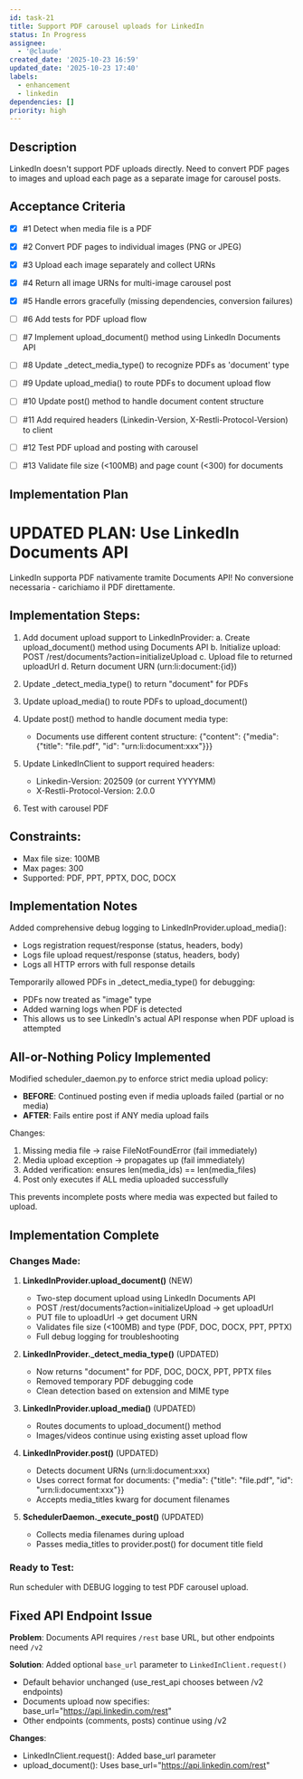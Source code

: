 ```yaml
---
id: task-21
title: Support PDF carousel uploads for LinkedIn
status: In Progress
assignee:
  - '@claude'
created_date: '2025-10-23 16:59'
updated_date: '2025-10-23 17:40'
labels:
  - enhancement
  - linkedin
dependencies: []
priority: high
---
```


## Description

<!-- SECTION:DESCRIPTION:BEGIN -->
LinkedIn doesn't support PDF uploads directly. Need to convert PDF pages to images and upload each page as a separate image for carousel posts.
<!-- SECTION:DESCRIPTION:END -->

## Acceptance Criteria
<!-- AC:BEGIN -->
- [x] #1 Detect when media file is a PDF
- [x] #2 Convert PDF pages to individual images (PNG or JPEG)
- [x] #3 Upload each image separately and collect URNs
- [x] #4 Return all image URNs for multi-image carousel post
- [x] #5 Handle errors gracefully (missing dependencies, conversion failures)
- [ ] #6 Add tests for PDF upload flow

- [ ] #7 Implement upload_document() method using LinkedIn Documents API
- [ ] #8 Update _detect_media_type() to recognize PDFs as 'document' type
- [ ] #9 Update upload_media() to route PDFs to document upload flow
- [ ] #10 Update post() method to handle document content structure
- [ ] #11 Add required headers (Linkedin-Version, X-Restli-Protocol-Version) to client
- [ ] #12 Test PDF upload and posting with carousel
- [ ] #13 Validate file size (<100MB) and page count (<300) for documents
<!-- AC:END -->

## Implementation Plan

<!-- SECTION:PLAN:BEGIN -->
# UPDATED PLAN: Use LinkedIn Documents API

LinkedIn supporta PDF nativamente tramite Documents API\!
No conversione necessaria - carichiamo il PDF direttamente.

## Implementation Steps:

1. Add document upload support to LinkedInProvider:
   a. Create upload_document() method using Documents API
   b. Initialize upload: POST /rest/documents?action=initializeUpload
   c. Upload file to returned uploadUrl
   d. Return document URN (urn:li:document:{id})

2. Update _detect_media_type() to return "document" for PDFs

3. Update upload_media() to route PDFs to upload_document()

4. Update post() method to handle document media type:
   - Documents use different content structure:
     {"content": {"media": {"title": "file.pdf", "id": "urn:li:document:xxx"}}}

5. Update LinkedInClient to support required headers:
   - Linkedin-Version: 202509 (or current YYYYMM)
   - X-Restli-Protocol-Version: 2.0.0

6. Test with carousel PDF

## Constraints:
- Max file size: 100MB
- Max pages: 300
- Supported: PDF, PPT, PPTX, DOC, DOCX
<!-- SECTION:PLAN:END -->

## Implementation Notes

<!-- SECTION:NOTES:BEGIN -->
Added comprehensive debug logging to LinkedInProvider.upload_media():
- Logs registration request/response (status, headers, body)
- Logs file upload request/response (status, headers, body)
- Logs all HTTP errors with full response details

Temporarily allowed PDFs in _detect_media_type() for debugging:
- PDFs now treated as "image" type
- Added warning logs when PDF is detected
- This allows us to see LinkedIn's actual API response when PDF upload is attempted

## All-or-Nothing Policy Implemented

Modified scheduler_daemon.py to enforce strict media upload policy:
- **BEFORE**: Continued posting even if media uploads failed (partial or no media)
- **AFTER**: Fails entire post if ANY media upload fails

Changes:
1. Missing media file → raise FileNotFoundError (fail immediately)
2. Media upload exception → propagates up (fail immediately)
3. Added verification: ensures len(media_ids) == len(media_files)
4. Post only executes if ALL media uploaded successfully

This prevents incomplete posts where media was expected but failed to upload.

## Implementation Complete

### Changes Made:

1. **LinkedInProvider.upload_document()** (NEW)
   - Two-step document upload using LinkedIn Documents API
   - POST /rest/documents?action=initializeUpload → get uploadUrl
   - PUT file to uploadUrl → get document URN
   - Validates file size (<100MB) and type (PDF, DOC, DOCX, PPT, PPTX)
   - Full debug logging for troubleshooting

2. **LinkedInProvider._detect_media_type()** (UPDATED)
   - Now returns "document" for PDF, DOC, DOCX, PPT, PPTX files
   - Removed temporary PDF debugging code
   - Clean detection based on extension and MIME type

3. **LinkedInProvider.upload_media()** (UPDATED)
   - Routes documents to upload_document() method
   - Images/videos continue using existing asset upload flow

4. **LinkedInProvider.post()** (UPDATED)
   - Detects document URNs (urn:li:document:xxx)
   - Uses correct format for documents: {"media": {"title": "file.pdf", "id": "urn:li:document:xxx"}}
   - Accepts media_titles kwarg for document filenames

5. **SchedulerDaemon._execute_post()** (UPDATED)
   - Collects media filenames during upload
   - Passes media_titles to provider.post() for document title field

### Ready to Test:
Run scheduler with DEBUG logging to test PDF carousel upload.

## Fixed API Endpoint Issue

**Problem**: Documents API requires `/rest` base URL, but other endpoints need `/v2`

**Solution**: Added optional `base_url` parameter to `LinkedInClient.request()`
- Default behavior unchanged (use_rest_api chooses between /v2 endpoints)
- Documents upload now specifies: base_url="https://api.linkedin.com/rest"
- Other endpoints (comments, posts) continue using /v2

**Changes**:
- LinkedInClient.request(): Added base_url parameter
- upload_document(): Uses base_url="https://api.linkedin.com/rest"
<!-- SECTION:NOTES:END -->
